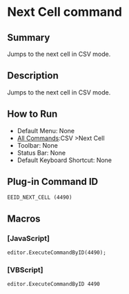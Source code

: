 # Next Cell command

## Summary

Jumps to the next cell in CSV mode.

## Description

Jumps to the next cell in CSV mode.

## How to Run

- Default Menu: None
- [All Commands](../tools/all_commands):CSV \>Next Cell
- Toolbar: None
- Status Bar: None
- Default Keyboard Shortcut: None

## Plug-in Command ID

```
EEID_NEXT_CELL (4490)```

## Macros

### \[JavaScript\]

```
editor.ExecuteCommandByID(4490);
```

### \[VBScript\]

```
editor.ExecuteCommandByID 4490
```
